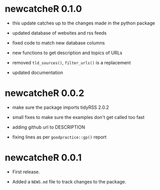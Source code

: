# newcatcheR 0.1.0

* this update catches up to the changes made in the python package

* updated database of websites and rss feeds

* fixed code to match new database columns

* new functions to get description and topics of URLs

* removed `tld_sources()`, `filter_urls()` is a replacement

* updated documentation

# newcatcheR 0.0.2

* make sure the package imports tidyRSS 2.0.2

* small fixes to make sure the examples don't get called too fast

* adding github url to DESCRIPTION

* fixing lines as per  `goodpractice::gp()` report

# newcatcheR 0.0.1

* First release.

* Added a `NEWS.md` file to track changes to the package.
